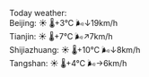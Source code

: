 Today weather:  
Beijing: ☀️   🌡️+3°C 🌬️↓19km/h  
Tianjin: ☀️   🌡️+7°C 🌬️↗7km/h  
Shijiazhuang: ☀️   🌡️+10°C 🌬️↓8km/h  
Tangshan: ☀️   🌡️+4°C 🌬️→6km/h  
